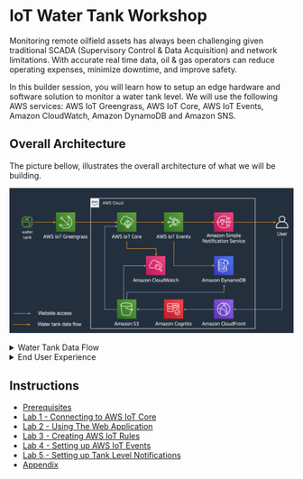 # IoT Water Tank Workshop

Monitoring remote oilfield assets has always been challenging given traditional SCADA (Supervisory Control & Data Acquisition) and network limitations. With accurate real time data, oil & gas operators can reduce operating expenses, minimize downtime, and improve safety. 

In this builder session, you will learn how to setup an edge hardware and software solution to monitor a water tank level. We will use the following AWS services: AWS IoT Greengrass, AWS IoT Core, AWS IoT Events, Amazon CloudWatch, Amazon DynamoDB and Amazon SNS.

## Overall Architecture

The picture bellow, illustrates the overall architecture of what we will be building.

![](docs/imgs/overall-architecture.png)


<details>
    <summary>Water Tank Data Flow</summary>

On the left hand side, you can see the water tank device. It has a tank level sensor connected to a device running AWS GreenGrass that will send telemetry data to AWS IoT Core over MQTT. Once telemetry data is received on AWS IoT Core, it will:

1. Save a **tankLevel** custom metric on Amazon CloudWatch, so that we can plot tank level values over time.
2. Pushes the data through AWS IoT Events, so we can keep track if the tank level is within acceptable thresholds or not. Whenever the tank level exceeds the maximum threshold value, it will push a notification to an Amazon SNS topic, so that subscripers to that topic can receive an e-mail or text message notification. The same is true, whenever the tank level comes back to a value below the maximum level threshold.
</details>

<details>
    <summary>End User Experience</summary>

On the right hand side, you have a user that accesses a website running on S3 to monitor the water tank level. The website interact with 3 AWS services:

1. It subscribes to an AWS IoT Core topic, to receive live telemetry from the tank.
2. It can fetch historical water tank levels from Amazon CloudWatch logs
3. I also fetchs an Amazon DynamoDB table, to display tank level threshold events.

The animation bellow will give you an idea of what the user experience is like on that web application.

![](docs/imgs/webapp-ux.gif)
</details>


## Instructions

- [Prerequisites](docs/instructions/0-prereqs.md)
- [Lab 1 - Connecting to AWS IoT Core](docs/instructions/1-connecting-wt-iot-core.md)
- [Lab 2 - Using The Web Application](docs/instructions/2-webapp.md)
- [Lab 3 - Creating AWS IoT Rules](docs/instructions/3-iot-rules.md)
- [Lab 4 - Setting up AWS IoT Events](docs/instructions/4-iot-events.md)
- [Lab 5 - Setting up Tank Level Notifications](docs/instructions/5-sns-notifications.md)
- [Appendix](docs/appendix/appendix.md)